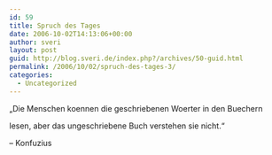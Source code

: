 ```yaml
---
id: 59
title: Spruch des Tages
date: 2006-10-02T14:13:06+00:00
author: sveri
layout: post
guid: http://blog.sveri.de/index.php?/archives/50-guid.html
permalink: /2006/10/02/spruch-des-tages-3/
categories:
  - Uncategorized
---
```

&#8222;Die Menschen koennen die geschriebenen Woerter in den Buechern
  
lesen, aber das ungeschriebene Buch verstehen sie nicht.&#8220;
  
&#8211; Konfuzius